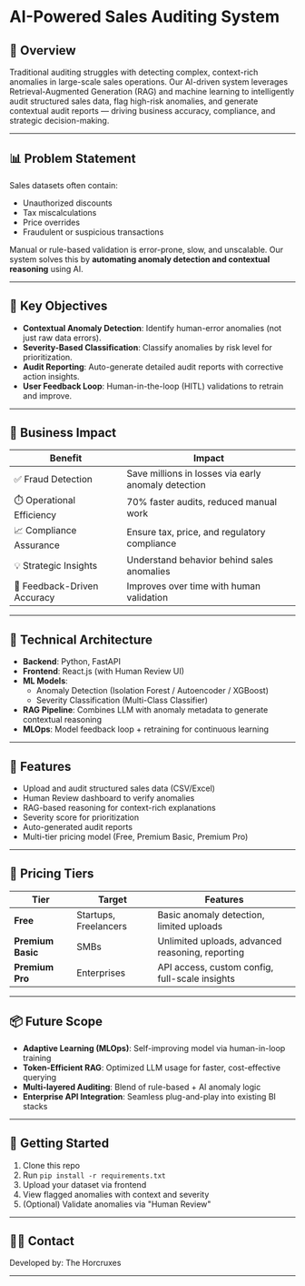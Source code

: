 # AI-Powered Sales Auditing System

## 🚀 Overview

Traditional auditing struggles with detecting complex, context-rich anomalies in large-scale sales operations. Our AI-driven system leverages Retrieval-Augmented Generation (RAG) and machine learning to intelligently audit structured sales data, flag high-risk anomalies, and generate contextual audit reports — driving business accuracy, compliance, and strategic decision-making.

---

## 📊 Problem Statement

Sales datasets often contain:
- Unauthorized discounts
- Tax miscalculations
- Price overrides
- Fraudulent or suspicious transactions

Manual or rule-based validation is error-prone, slow, and unscalable. Our system solves this by **automating anomaly detection and contextual reasoning** using AI.

---

## 🎯 Key Objectives

- **Contextual Anomaly Detection**: Identify human-error anomalies (not just raw data errors).
- **Severity-Based Classification**: Classify anomalies by risk level for prioritization.
- **Audit Reporting**: Auto-generate detailed audit reports with corrective action insights.
- **User Feedback Loop**: Human-in-the-loop (HITL) validations to retrain and improve.

---

## 💼 Business Impact

| Benefit | Impact |
|--------|--------|
| ✅ Fraud Detection | Save millions in losses via early anomaly detection |
| ⏱️ Operational Efficiency | 70% faster audits, reduced manual work |
| 📈 Compliance Assurance | Ensure tax, price, and regulatory compliance |
| 💡 Strategic Insights | Understand behavior behind sales anomalies |
| 🔄 Feedback-Driven Accuracy | Improves over time with human validation |

---

## 🧠 Technical Architecture

- **Backend**: Python, FastAPI
- **Frontend**: React.js (with Human Review UI)
- **ML Models**:
  - Anomaly Detection (Isolation Forest / Autoencoder / XGBoost)
  - Severity Classification (Multi-Class Classifier)
- **RAG Pipeline**: Combines LLM with anomaly metadata to generate contextual reasoning
- **MLOps**: Model feedback loop + retraining for continuous learning


---

## 🧪 Features

- Upload and audit structured sales data (CSV/Excel)
- Human Review dashboard to verify anomalies
- RAG-based reasoning for context-rich explanations
- Severity score for prioritization
- Auto-generated audit reports
- Multi-tier pricing model (Free, Premium Basic, Premium Pro)

---

## 💸 Pricing Tiers

| Tier | Target | Features |
|------|--------|----------|
| **Free** | Startups, Freelancers | Basic anomaly detection, limited uploads |
| **Premium Basic** | SMBs | Unlimited uploads, advanced reasoning, reporting |
| **Premium Pro** | Enterprises | API access, custom config, full-scale insights |

---

## 📦 Future Scope

- **Adaptive Learning (MLOps)**: Self-improving model via human-in-loop training
- **Token-Efficient RAG**: Optimized LLM usage for faster, cost-effective querying
- **Multi-layered Auditing**: Blend of rule-based + AI anomaly logic
- **Enterprise API Integration**: Seamless plug-and-play into existing BI stacks

---

## 📁 Getting Started

1. Clone this repo
2. Run `pip install -r requirements.txt`
3. Upload your dataset via frontend
4. View flagged anomalies with context and severity
5. (Optional) Validate anomalies via "Human Review"

---

## 🧑‍💼 Contact

Developed by: The Horcruxes


---
